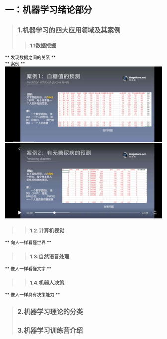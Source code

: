 # **一：机器学习绪论部分** #
>## 1.机器学习的四大应用领域及其案例 ##
>>### 1.1数据挖掘 ###
** 发现数据之间的关系 ** <br/>
** 案例 **  <br/>
<img src="image/01.jpg" witdth="320"/>
<img src="image/02.jpg" witdth="320"/>
>>### 1.2.计算机视觉 ###
** 向人一样看懂世界 **
>>### 1.3.自然语言处理 ###
** 像人一样看懂文字 **
>>### 1.4.机器人决策 ###
** 像人一样具有决策能力 **
>## 2.机器学习理论的分类 ##
>## 3.机器学习训练营介绍 ##
